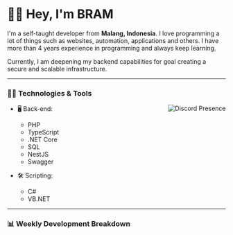 # 👋🏻 Hey, I'm BRAM

I'm a self-taught developer from **Malang, Indonesia**. I love programming a lot of things such as websites, automation, applications and others. I have more than 4 years experience in programming and always keep learning. 

Currently, I am deepening my backend capabilities for goal creating a secure and scalable infrastructure. 

---

### 🧑‍💻 Technologies & Tools

<a href="https://discord.com/users/351341508974084097" target="_blank" rel="nofollow">
   <img src="https://lanyard.cnrad.dev/api/351341508974084097?showDisplayName=true" alt="Discord Presence" align="right">
</a>

- 🖥️ Back-end:

  - PHP
  - TypeScript
  - .NET Core
  - SQL
  - NestJS
  - Swagger

- 🛠 Scripting:

  - C#
  - VB.NET

---

### 📊 Weekly Development Breakdown

<!--START_SECTION:waka-->
<!--END_SECTION:waka-->